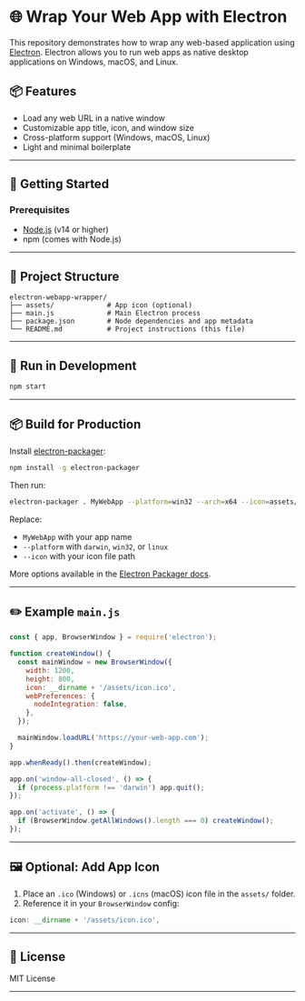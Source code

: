 # 🌐 Wrap Your Web App with Electron

This repository demonstrates how to wrap any web-based application using [Electron](https://www.electronjs.org/). Electron allows you to run web apps as native desktop applications on Windows, macOS, and Linux.

## 📦 Features

- Load any web URL in a native window
- Customizable app title, icon, and window size
- Cross-platform support (Windows, macOS, Linux)
- Light and minimal boilerplate

---

## 🚀 Getting Started

### Prerequisites

- [Node.js](https://nodejs.org/) (v14 or higher)
- npm (comes with Node.js)

---



## 📁 Project Structure

```
electron-webapp-wrapper/
├── assets/             # App icon (optional)
├── main.js             # Main Electron process
├── package.json        # Node dependencies and app metadata
└── README.md           # Project instructions (this file)
```

---

## 🧪 Run in Development

```bash
npm start
```

---

## 📦 Build for Production

Install [electron-packager](https://www.npmjs.com/package/electron-packager):

```bash
npm install -g electron-packager
```

Then run:

```bash
electron-packager . MyWebApp --platform=win32 --arch=x64 --icon=assets/icon.ico
```

Replace:
- `MyWebApp` with your app name
- `--platform` with `darwin`, `win32`, or `linux`
- `--icon` with your icon file path

More options available in the [Electron Packager docs](https://github.com/electron/electron-packager).

---

## ✏️ Example `main.js`

```javascript
const { app, BrowserWindow } = require('electron');

function createWindow() {
  const mainWindow = new BrowserWindow({
    width: 1200,
    height: 800,
    icon: __dirname + '/assets/icon.ico',
    webPreferences: {
      nodeIntegration: false,
    },
  });

  mainWindow.loadURL('https://your-web-app.com');
}

app.whenReady().then(createWindow);

app.on('window-all-closed', () => {
  if (process.platform !== 'darwin') app.quit();
});

app.on('activate', () => {
  if (BrowserWindow.getAllWindows().length === 0) createWindow();
});
```

---

## 🖼️ Optional: Add App Icon

1. Place an `.ico` (Windows) or `.icns` (macOS) icon file in the `assets/` folder.
2. Reference it in your `BrowserWindow` config:

```javascript
icon: __dirname + '/assets/icon.ico',
```

---

## 📜 License

MIT License

---

